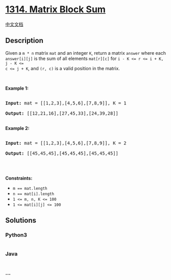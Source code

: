 # [1314. Matrix Block Sum](https://leetcode.com/problems/matrix-block-sum)

[中文文档](/solution/1300-1399/1314.Matrix%20Block%20Sum/README.md)

## Description

Given a <code>m \* n</code> matrix&nbsp;<code>mat</code>&nbsp;and an integer <code>K</code>, return a matrix <code>answer</code> where each <code>answer[i][j]</code>&nbsp;is the sum of all elements <code>mat[r][c]</code> for <code>i - K &lt;= r &lt;= i + K, j - K &lt;= c &lt;= j + K</code>, and <code>(r, c)</code> is a valid position in the matrix.

<p>&nbsp;</p>

<p><strong>Example 1:</strong></p>

<pre>

<strong>Input:</strong> mat = [[1,2,3],[4,5,6],[7,8,9]], K = 1

<strong>Output:</strong> [[12,21,16],[27,45,33],[24,39,28]]

</pre>

<p><strong>Example 2:</strong></p>

<pre>

<strong>Input:</strong> mat = [[1,2,3],[4,5,6],[7,8,9]], K = 2

<strong>Output:</strong> [[45,45,45],[45,45,45],[45,45,45]]

</pre>

<p>&nbsp;</p>

<p><strong>Constraints:</strong></p>

<ul>
    <li><code>m ==&nbsp;mat.length</code></li>
    <li><code>n ==&nbsp;mat[i].length</code></li>
    <li><code>1 &lt;= m, n, K &lt;= 100</code></li>
    <li><code>1 &lt;= mat[i][j] &lt;= 100</code></li>
</ul>

## Solutions

<!-- tabs:start -->

### **Python3**

```python

```

### **Java**

```java

```

### **...**

```

```

<!-- tabs:end -->
